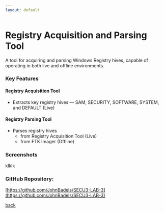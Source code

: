 ```yaml
---
layout: default
---
```


# Registry Acquisition and Parsing Tool

A tool for acquiring and parsing Windows Registry hives, capable of operating in both live and offline environments.

### Key Features

#### Registry Acquisition Tool
- Extracts key registry hives — SAM, SECURITY, SOFTWARE, SYSTEM, and DEFAULT (Live)

#### Registry Parsing Tool
- Parses registry hives
  - from Registry Acquisition Tool (Live)
  - from FTK Imager (Offline)

### Screenshots

klklk

### GitHub Repository:
 [https://github.com/JohnBadels/SECU3-LAB-3](https://github.com/JohnBadels/SECU3-LAB-3)

[back](./index.md)
